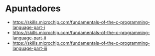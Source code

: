 # Apuntadores



* https://skills.microchip.com/fundamentals-of-the-c-programming-language-part-i
* https://skills.microchip.com/fundamentals-of-the-c-programming-language-part-ii
* https://skills.microchip.com/fundamentals-of-the-c-programming-language-part-iii

